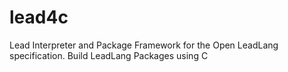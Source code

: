 # lead4c
Lead Interpreter and Package Framework for the Open LeadLang specification. Build LeadLang Packages using C
